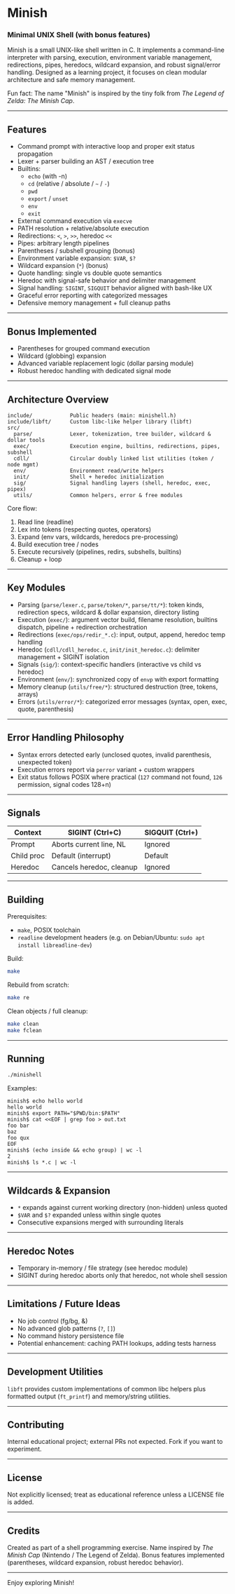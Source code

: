 # Minish

### Minimal UNIX Shell (with bonus features)

Minish is a small UNIX-like shell written in C. It implements a command-line interpreter with parsing, execution, environment variable management, redirections, pipes, heredocs, wildcard expansion, and robust signal/error handling. Designed as a learning project, it focuses on clean modular architecture and safe memory management.

Fun fact: The name "Minish" is inspired by the tiny folk from *The Legend of Zelda: The Minish Cap*.

---
## Features
- Command prompt with interactive loop and proper exit status propagation
- Lexer + parser building an AST / execution tree
- Builtins:
  - `echo` (with -n)
  - `cd` (relative / absolute / `~` / `-`)
  - `pwd`
  - `export` / `unset`
  - `env`
  - `exit`
- External command execution via `execve`
- PATH resolution + relative/absolute execution
- Redirections: `<`, `>`, `>>`, heredoc `<<`
- Pipes: arbitrary length pipelines
- Parentheses / subshell grouping (bonus)
- Environment variable expansion: `$VAR`, `$?`
- Wildcard expansion (`*`) (bonus)
- Quote handling: single vs double quote semantics
- Heredoc with signal-safe behavior and delimiter management
- Signal handling: `SIGINT`, `SIGQUIT` behavior aligned with bash-like UX
- Graceful error reporting with categorized messages
- Defensive memory management + full cleanup paths

---
## Bonus Implemented
- Parentheses for grouped command execution
- Wildcard (globbing) expansion
- Advanced variable replacement logic (dollar parsing module)
- Robust heredoc handling with dedicated signal mode

---
## Architecture Overview
```
include/            Public headers (main: minishell.h)
include/libft/      Custom libc-like helper library (libft)
src/
  parse/            Lexer, tokenization, tree builder, wildcard & dollar tools
  exec/             Execution engine, builtins, redirections, pipes, subshell
  cdll/             Circular doubly linked list utilities (token / node mgmt)
  env/              Environment read/write helpers
  init/             Shell + heredoc initialization
  sig/              Signal handling layers (shell, heredoc, exec, pipex)
  utils/            Common helpers, error & free modules
```
Core flow:
1. Read line (readline)
2. Lex into tokens (respecting quotes, operators)
3. Expand (env vars, wildcards, heredocs pre-processing)
4. Build execution tree / nodes
5. Execute recursively (pipelines, redirs, subshells, builtins)
6. Cleanup + loop

---
## Key Modules
- Parsing (`parse/lexer.c`, `parse/token/*`, `parse/tt/*`): token kinds, redirection specs, wildcard & dollar expansion, directory listing
- Execution (`exec/`): argument vector build, filename resolution, builtins dispatch, pipeline + redirection orchestration
- Redirections (`exec/ops/redir_*.c`): input, output, append, heredoc temp handling
- Heredoc (`cdll/cdll_heredoc.c`, `init/init_heredoc.c`): delimiter management + SIGINT isolation
- Signals (`sig/`): context-specific handlers (interactive vs child vs heredoc)
- Environment (`env/`): synchronized copy of `envp` with export formatting
- Memory cleanup (`utils/free/*`): structured destruction (tree, tokens, arrays)
- Errors (`utils/error/*`): categorized error messages (syntax, open, exec, quote, parenthesis)

---
## Error Handling Philosophy
- Syntax errors detected early (unclosed quotes, invalid parenthesis, unexpected token)
- Execution errors report via `perror` variant + custom wrappers
- Exit status follows POSIX where practical (`127` command not found, `126` permission, signal codes 128+n)

---
## Signals
| Context    | SIGINT (Ctrl+C)           | SIGQUIT (Ctrl+\) |
|------------|---------------------------|------------------|
| Prompt     | Aborts current line, NL   | Ignored          |
| Child proc | Default (interrupt)       | Default          |
| Heredoc    | Cancels heredoc, cleanup  | Ignored          |

---
## Building
Prerequisites:
- `make`, POSIX toolchain
- `readline` development headers (e.g. on Debian/Ubuntu: `sudo apt install libreadline-dev`)

Build:
```bash
make
```
Rebuild from scratch:
```bash
make re
```
Clean objects / full cleanup:
```bash
make clean
make fclean
```

---
## Running
```bash
./minishell
```
Examples:
```
minish$ echo hello world
hello world
minish$ export PATH="$PWD/bin:$PATH"
minish$ cat <<EOF | grep foo > out.txt
foo bar
baz
foo qux
EOF
minish$ (echo inside && echo group) | wc -l
2
minish$ ls *.c | wc -l
```

---
## Wildcards & Expansion
- `*` expands against current working directory (non-hidden) unless quoted
- `$VAR` and `$?` expanded unless within single quotes
- Consecutive expansions merged with surrounding literals

---
## Heredoc Notes
- Temporary in-memory / file strategy (see heredoc module)
- SIGINT during heredoc aborts only that heredoc, not whole shell session

---
## Limitations / Future Ideas
- No job control (fg/bg, &)
- No advanced glob patterns (`?`, `[]`)
- No command history persistence file
- Potential enhancement: caching PATH lookups, adding tests harness

---
## Development Utilities
`libft` provides custom implementations of common libc helpers plus formatted output (`ft_printf`) and memory/string utilities.

---
## Contributing
Internal educational project; external PRs not expected. Fork if you want to experiment.

---
## License
Not explicitly licensed; treat as educational reference unless a LICENSE file is added.

---
## Credits
Created as part of a shell programming exercise. Name inspired by *The Minish Cap* (Nintendo / The Legend of Zelda). Bonus features implemented (parentheses, wildcard expansion, robust heredoc behavior).

---
Enjoy exploring Minish!
